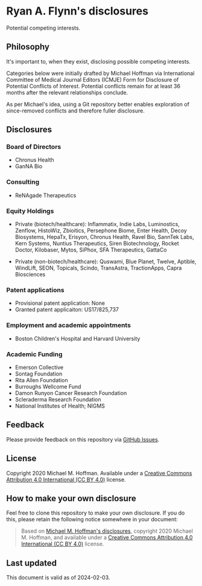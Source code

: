 # Ryan A. Flynn's disclosures

Potential competing interests.

## Philosophy 

It's important to, when they exist, disclosing possible competing interests.

Categories below were initially drafted by Michael Hoffman via International Committee of Medical Journal Editors (ICMJE) Form for Disclosure of Potential Conflicts of Interest. Potential conflicts remain for at least 36 months after the relevant relationships conclude.

As per Michael's idea, using a Git repository better enables exploration of since-removed conflicts and therefore fuller disclosure.

## Disclosures
### Board of Directors
- Chronus Health
- GanNA Bio

### Consulting
- ReNAgade Therapeutics

### Equity Holdings
- Private (biotech/healthcare): Inflammatix, Indie Labs, Luminostics, Zenflow, HistoWiz, Zbioitics, Persephone Biome, Enter Health, Decoy Biosystems, HepaTx, Erisyon, Chronus Health, Ravel Bio, SannTek Labs, Kern Systems, Nuntius Therapeutics, Siren Biotechnology, Rocket Doctor, Kilobaser, Mytos, SiPhox, SFA Therapeutics, GattaCo

- Private (non-biotech/healthcare): Quswami, Blue Planet, Twelve, Aptible, WindLift, SEON, Topicals, Scindo, TransAstra, TractionApps, Capra Biosciences

### Patent applications
- Provisional patent application: None
- Granted patent applicaiton: US17/825,737

### Employment and academic appointments
- Boston Children's Hospital and Harvard University

### Academic Funding
- Emerson Collective
- Sontag Foundation
- Rita Allen Foundation
- Burroughs Wellcome Fund
- Damon Runyon Cancer Research Foundation
- Scleraderma Research Foundation
- National Institutes of Health; NIGMS



## Feedback

Please provide feedback on this repository via [GitHub Issues](https://github.com/michaelmhoffman/disclosure/issues).

## License

Copyright 2020 Michael M. Hoffman.
Available under a [Creative Commons Attribution 4.0 International (CC BY 4.0)](https://creativecommons.org/licenses/by/4.0/) license.

## How to make your own disclosure

Feel free to clone this repository to make your own disclosure.
If you do this, please retain the following notice somewhere in your document:

> Based on [Michael M. Hoffman's disclosures](https://github.com/michaelmhoffman/disclosure), copyright 2020 Michael M. Hoffman, and available under a [Creative Commons Attribution 4.0 International (CC BY 4.0)](https://creativecommons.org/licenses/by/4.0/) license.

## Last updated

This document is valid as of 2024-02-03.
